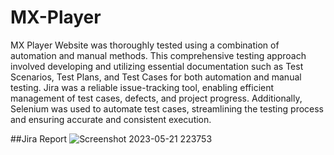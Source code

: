 # MX-Player

MX Player Website was thoroughly tested using a combination of automation and manual methods. This comprehensive testing approach involved developing and utilizing essential documentation such as Test Scenarios, Test Plans, and Test Cases for both automation and manual testing. Jira was a reliable issue-tracking tool, enabling efficient management of test cases, defects, and project progress. Additionally, Selenium was used to automate test cases, streamlining the testing process and ensuring accurate and consistent execution. 


##Jira Report
![Screenshot 2023-05-21 223753](https://github.com/devendra684/MX-Player/assets/100137935/b5a13d4c-37bf-47e7-bafd-cdc3dad8ffa7)
